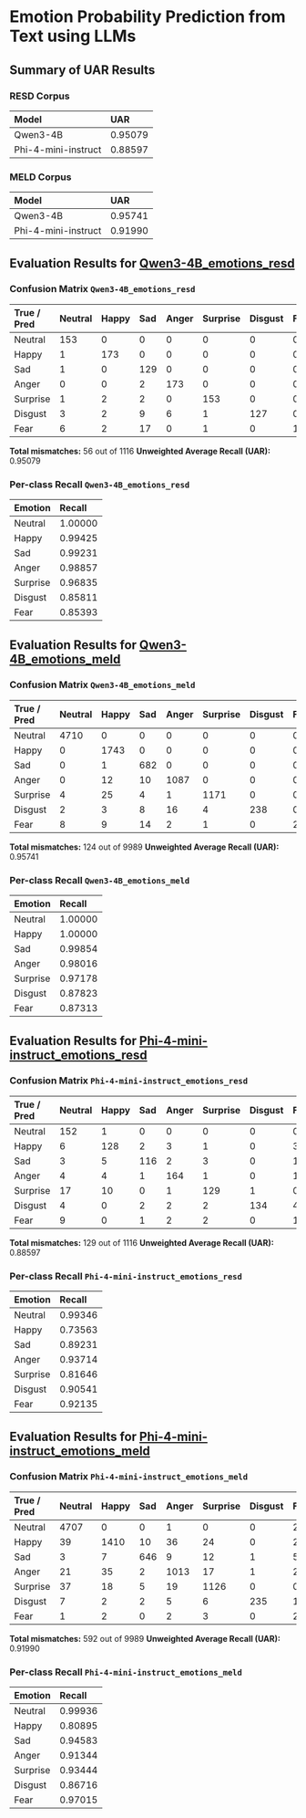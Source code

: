 # Emotion Probability Prediction from Text using LLMs

## Summary of UAR Results

### RESD Corpus

| Model                | UAR    |
|:--------------------|:--------|
| Qwen3-4B            | 0.95079 |
| Phi-4-mini-instruct | 0.88597 |

### MELD Corpus

| Model               | UAR     |
|:--------------------|:--------|
| Qwen3-4B            | 0.95741 |
| Phi-4-mini-instruct | 0.91990 |

## Evaluation Results for [Qwen3-4B_emotions_resd](https://github.com/LEYA-HSE/ESWA_2025/blob/LLMs/corpora/Qwen3-4B_emotions_resd_1.csv)

### Confusion Matrix `Qwen3-4B_emotions_resd`

| True / Pred | Neutral | Happy | Sad | Anger | Surprise | Disgust | Fear |
|:------------|:--------|:------|:----|:------|:---------|:--------|:-----|
| Neutral     | 153     | 0     | 0   | 0     | 0        | 0       | 0    |
| Happy       | 1       | 173   | 0   | 0     | 0        | 0       | 0    |
| Sad         | 1       | 0     | 129 | 0     | 0        | 0       | 0    |
| Anger       | 0       | 0     | 2   | 173   | 0        | 0       | 0    |
| Surprise    | 1       | 2     | 2   | 0     | 153      | 0       | 0    |
| Disgust     | 3       | 2     | 9   | 6     | 1        | 127     | 0    |
| Fear        | 6       | 2     | 17  | 0     | 1        | 0       | 152  |

**Total mismatches:** 56 out of 1116
**Unweighted Average Recall (UAR):** 0.95079

### Per-class Recall `Qwen3-4B_emotions_resd`

| Emotion  | Recall  |
|:---------|:--------|
| Neutral  | 1.00000 |
| Happy    | 0.99425 |
| Sad      | 0.99231 |
| Anger    | 0.98857 |
| Surprise | 0.96835 |
| Disgust  | 0.85811 |
| Fear     | 0.85393 |

## Evaluation Results for [Qwen3-4B_emotions_meld](https://github.com/LEYA-HSE/ESWA_2025/blob/LLMs/corpora/Qwen3-4B_emotions_meld_1.csv)

### Confusion Matrix `Qwen3-4B_emotions_meld`

| True / Pred | Neutral | Happy | Sad | Anger | Surprise | Disgust | Fear |
|:------------|:--------|:------|:----|:------|:---------|:--------|:-----|
| Neutral     | 4710    | 0     | 0   | 0     | 0        | 0       | 0    |
| Happy       | 0       | 1743  | 0   | 0     | 0        | 0       | 0    |
| Sad         | 0       | 1     | 682 | 0     | 0        | 0       | 0    |
| Anger       | 0       | 12    | 10  | 1087  | 0        | 0       | 0    |
| Surprise    | 4       | 25    | 4   | 1     | 1171     | 0       | 0    |
| Disgust     | 2       | 3     | 8   | 16    | 4        | 238     | 0    |
| Fear        | 8       | 9     | 14  | 2     | 1        | 0       | 234  |

**Total mismatches:** 124 out of 9989
**Unweighted Average Recall (UAR):** 0.95741

### Per-class Recall `Qwen3-4B_emotions_meld`

| Emotion  | Recall  |
|:---------|:--------|
| Neutral  | 1.00000 |
| Happy    | 1.00000 |
| Sad      | 0.99854 |
| Anger    | 0.98016 |
| Surprise | 0.97178 |
| Disgust  | 0.87823 |
| Fear     | 0.87313 |

## Evaluation Results for [Phi-4-mini-instruct_emotions_resd](https://github.com/LEYA-HSE/ESWA_2025/blob/LLMs/corpora/Phi-4-mini-instruct_emotions_resd_1.csv)

### Confusion Matrix `Phi-4-mini-instruct_emotions_resd`

| True / Pred | Neutral | Happy | Sad | Anger | Surprise | Disgust | Fear |
|:------------|:--------|:------|:----|:------|:---------|:--------|:-----|
| Neutral     | 152     | 1     | 0   | 0     | 0        | 0       | 0    |
| Happy       | 6       | 128   | 2   | 3     | 1        | 0       | 34   |
| Sad         | 3       | 5     | 116 | 2     | 3        | 0       | 1    |
| Anger       | 4       | 4     | 1   | 164   | 1        | 0       | 1    |
| Surprise    | 17      | 10    | 0   | 1     | 129      | 1       | 0    |
| Disgust     | 4       | 0     | 2   | 2     | 2        | 134     | 4    |
| Fear        | 9       | 0     | 1   | 2     | 2        | 0       | 164  |

**Total mismatches:** 129 out of 1116
**Unweighted Average Recall (UAR):** 0.88597

### Per-class Recall `Phi-4-mini-instruct_emotions_resd`

| Emotion  | Recall  |
|:---------|:--------|
| Neutral  | 0.99346 |
| Happy    | 0.73563 |
| Sad      | 0.89231 |
| Anger    | 0.93714 |
| Surprise | 0.81646 |
| Disgust  | 0.90541 |
| Fear     | 0.92135 |

## Evaluation Results for [Phi-4-mini-instruct_emotions_meld](https://github.com/LEYA-HSE/ESWA_2025/blob/LLMs/corpora/Phi-4-mini-instruct_emotions_meld_1.csv)

### Confusion Matrix `Phi-4-mini-instruct_emotions_meld`

| True / Pred | Neutral | Happy | Sad | Anger | Surprise | Disgust | Fear |
|:------------|:--------|:------|:----|:------|:---------|:--------|:-----|
| Neutral     | 4707    | 0     | 0   | 1     | 0        | 0       | 2    |
| Happy       | 39      | 1410  | 10  | 36    | 24       | 0       | 224  |
| Sad         | 3       | 7     | 646 | 9     | 12       | 1       | 5    |
| Anger       | 21      | 35    | 2   | 1013  | 17       | 1       | 20   |
| Surprise    | 37      | 18    | 5   | 19    | 1126     | 0       | 0    |
| Disgust     | 7       | 2     | 2   | 5     | 6        | 235     | 14   |
| Fear        | 1       | 2     | 0   | 2     | 3        | 0       | 260  |

**Total mismatches:** 592 out of 9989
**Unweighted Average Recall (UAR):** 0.91990

### Per-class Recall `Phi-4-mini-instruct_emotions_meld`

| Emotion  | Recall  |
|:---------|:--------|
| Neutral  | 0.99936 |
| Happy    | 0.80895 |
| Sad      | 0.94583 |
| Anger    | 0.91344 |
| Surprise | 0.93444 |
| Disgust  | 0.86716 |
| Fear     | 0.97015 |
